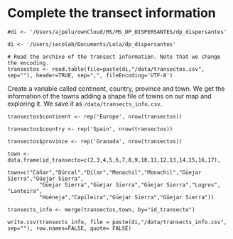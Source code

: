 Complete the transect information
=================================

    #di <- '/Users/ajpelu/ownCloud/MS/MS_DP_DISPERSANTES/dp_dispersantes'

    di <- '/Users/iecolab/Documents/Lola/dp_dispersantes'

    # Read the archive of the transect information. Note that we change the encoding. 
    transectos <- read.table(file=paste(di,"/data/transectos.csv", sep=""), header=TRUE, sep=",", fileEncoding='UTF-8')

Create a variable called continent, country, province and town. We get
the information of the towns adding a shape file of towns on our map and
exploring it. We save it as `/data/transects_info.csv`.

    transectos$continent <- rep('Europe', nrow(transectos))

    transectos$country <- rep('Spain', nrow(transectos))

    transectos$province <- rep('Granada', nrow(transectos))

    town <- data.frame(id_transecto=c(2,3,4,5,6,7,8,9,10,11,12,13,14,15,16,17),
                       town=c("Cáñar","Dúrcal","Dílar","Monachil","Monachil","Güejar Sierra","Güejar Sierra",
              "Güejar Sierra","Güejar Sierra","Güejar Sierra","Lugros", "Lanteira",
              "Huéneja","Capileira","Güejar Sierra","Güejar Sierra"))

    transects_info <- merge(transectos,town, by="id_transecto")

    write.csv(transects_info, file = paste(di,"/data/transects_info.csv", sep=""), row.names=FALSE, quote= FALSE)
